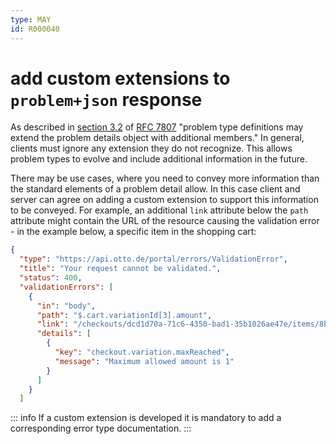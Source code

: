 ```yaml
---
type: MAY
id: R000040
---
```


# add custom extensions to `problem+json` response

As described in [section 3.2](https://tools.ietf.org/html/rfc7807#section-3.2) of [RFC 7807](https://tools.ietf.org/html/rfc7807) "problem type definitions may extend the problem details object with additional members."
In general, clients must ignore any extension they do not recognize.
This allows problem types to evolve and include additional information in the future.

There may be use cases, where you need to convey more information than the standard elements of a problem detail allow.
In this case client and server can agree on adding a custom extension to support this information to be conveyed.
For example, an additional `link` attribute below the `path` attribute might contain the URL of the resource causing the validation error - in the example below, a specific item in the shopping cart:

```json
{
  "type": "https://api.otto.de/portal/errors/ValidationError",
  "title": "Your request cannot be validated.",
  "status": 400,
  "validationErrors": [
    {
      "in": "body",
      "path": "$.cart.variationId[3].amount",
      "link": "/checkouts/dcd1d70a-71c6-4350-bad1-35b1026ae47e/items/8b957550-faac-4c86-90a1-7becbe8881ec",
      "details": [
        {
          "key": "checkout.variation.maxReached",
          "message": "Maximum allowed amount is 1"
        }
      ]
    }
  ]
```

::: info
If a custom extension is developed it is mandatory to add a corresponding error type documentation.
:::
